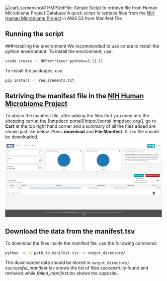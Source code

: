![cart_screenshot](https://github.com/user-attachments/assets/3ca62ce2-b368-4c15-be44-4acf368f6ee9)# HMPGetFile: Simple Script to retrieve file from Human Microbiome Project Database
A quick script to retrieve files from the [NIH Human Microbiome Project][HMPLink] in AWS S3 from Manifest File

## Running the script
###Installing the environment
We recommended to use conda to install the python environment. To install the environment, use:

```bash
conda create -n HMPretriever python==3.11.11
```
To install the packages, use:

```bash
pip install -r requirements.txt 
```

## Retriving the manifest file in the [NIH Human Microbiome Project][HMPLink]
To obtain the manifest file, after adding the files that you need into the shopping cart at the [hmpdacc portal][https://portal.hmpdacc.org/], go to **Cart** at the top right hand corner and a summary of all the files added are shown just like below. Press **download** and **File Manifest**. A _.tsv_ file should be downloaded.

<p align="center">
<img src="./cart_screenshot.png" alt="Screenshot Cart"
width="750px"></p>

## Download the data from the manifest.tsv
To download the files inside the manifest file, use the following command:

```bash
python -v -i path_to_manifest.tsv -o output_directory/ 
```
The downloaded data should be stored in `output_directory/`. _successful_manifest.tsv_ shows the list of files successfully found and retrieved while _failed_manifest.tsv_ shows the opposite.

[HMPlink]: https://hmpdacc.org/hmp/
